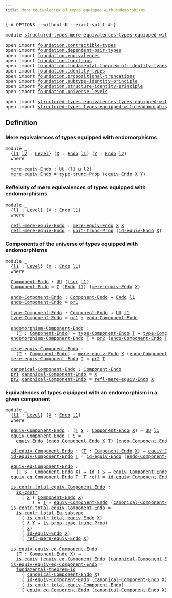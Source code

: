 ```yaml
---
title: Mere equivalences of types equipped with endomorphisms
---
```


<pre class="Agda"><a id="80" class="Symbol">{-#</a> <a id="84" class="Keyword">OPTIONS</a> <a id="92" class="Pragma">--without-K</a> <a id="104" class="Pragma">--exact-split</a> <a id="118" class="Symbol">#-}</a>

<a id="123" class="Keyword">module</a> <a id="130" href="structured-types.mere-equivalences-types-equipped-with-endomorphisms.html" class="Module">structured-types.mere-equivalences-types-equipped-with-endomorphisms</a> <a id="199" class="Keyword">where</a>

<a id="206" class="Keyword">open</a> <a id="211" class="Keyword">import</a> <a id="218" href="foundation.contractible-types.html" class="Module">foundation.contractible-types</a>
<a id="248" class="Keyword">open</a> <a id="253" class="Keyword">import</a> <a id="260" href="foundation.dependent-pair-types.html" class="Module">foundation.dependent-pair-types</a>
<a id="292" class="Keyword">open</a> <a id="297" class="Keyword">import</a> <a id="304" href="foundation.equivalences.html" class="Module">foundation.equivalences</a>
<a id="328" class="Keyword">open</a> <a id="333" class="Keyword">import</a> <a id="340" href="foundation.functions.html" class="Module">foundation.functions</a>
<a id="361" class="Keyword">open</a> <a id="366" class="Keyword">import</a> <a id="373" href="foundation.fundamental-theorem-of-identity-types.html" class="Module">foundation.fundamental-theorem-of-identity-types</a>
<a id="422" class="Keyword">open</a> <a id="427" class="Keyword">import</a> <a id="434" href="foundation.identity-types.html" class="Module">foundation.identity-types</a>
<a id="460" class="Keyword">open</a> <a id="465" class="Keyword">import</a> <a id="472" href="foundation.propositional-truncations.html" class="Module">foundation.propositional-truncations</a>
<a id="509" class="Keyword">open</a> <a id="514" class="Keyword">import</a> <a id="521" href="foundation.subtype-identity-principle.html" class="Module">foundation.subtype-identity-principle</a>
<a id="559" class="Keyword">open</a> <a id="564" class="Keyword">import</a> <a id="571" href="foundation.structure-identity-principle.html" class="Module">foundation.structure-identity-principle</a>
<a id="611" class="Keyword">open</a> <a id="616" class="Keyword">import</a> <a id="623" href="foundation.universe-levels.html" class="Module">foundation.universe-levels</a>

<a id="651" class="Keyword">open</a> <a id="656" class="Keyword">import</a> <a id="663" href="structured-types.equivalences-types-equipped-with-endomorphisms.html" class="Module">structured-types.equivalences-types-equipped-with-endomorphisms</a>
<a id="727" class="Keyword">open</a> <a id="732" class="Keyword">import</a> <a id="739" href="structured-types.types-equipped-with-endomorphisms.html" class="Module">structured-types.types-equipped-with-endomorphisms</a>
</pre>
## Definition

### Mere equivalences of types equipped with endomorphisms

<pre class="Agda"><a id="878" class="Keyword">module</a> <a id="885" href="structured-types.mere-equivalences-types-equipped-with-endomorphisms.html#885" class="Module">_</a>
  <a id="889" class="Symbol">{</a><a id="890" href="structured-types.mere-equivalences-types-equipped-with-endomorphisms.html#890" class="Bound">l1</a> <a id="893" href="structured-types.mere-equivalences-types-equipped-with-endomorphisms.html#893" class="Bound">l2</a> <a id="896" class="Symbol">:</a> <a id="898" href="Agda.Primitive.html#597" class="Postulate">Level</a><a id="903" class="Symbol">}</a> <a id="905" class="Symbol">(</a><a id="906" href="structured-types.mere-equivalences-types-equipped-with-endomorphisms.html#906" class="Bound">X</a> <a id="908" class="Symbol">:</a> <a id="910" href="structured-types.types-equipped-with-endomorphisms.html#454" class="Function">Endo</a> <a id="915" href="structured-types.mere-equivalences-types-equipped-with-endomorphisms.html#890" class="Bound">l1</a><a id="917" class="Symbol">)</a> <a id="919" class="Symbol">(</a><a id="920" href="structured-types.mere-equivalences-types-equipped-with-endomorphisms.html#920" class="Bound">Y</a> <a id="922" class="Symbol">:</a> <a id="924" href="structured-types.types-equipped-with-endomorphisms.html#454" class="Function">Endo</a> <a id="929" href="structured-types.mere-equivalences-types-equipped-with-endomorphisms.html#893" class="Bound">l2</a><a id="931" class="Symbol">)</a>
  <a id="935" class="Keyword">where</a>

  <a id="944" href="structured-types.mere-equivalences-types-equipped-with-endomorphisms.html#944" class="Function">mere-equiv-Endo</a> <a id="960" class="Symbol">:</a> <a id="962" href="foundation-core.universe-levels.html#235" class="Primitive">UU</a> <a id="965" class="Symbol">(</a><a id="966" href="structured-types.mere-equivalences-types-equipped-with-endomorphisms.html#890" class="Bound">l1</a> <a id="969" href="Agda.Primitive.html#810" class="Primitive Operator">⊔</a> <a id="971" href="structured-types.mere-equivalences-types-equipped-with-endomorphisms.html#893" class="Bound">l2</a><a id="973" class="Symbol">)</a>
  <a id="977" href="structured-types.mere-equivalences-types-equipped-with-endomorphisms.html#944" class="Function">mere-equiv-Endo</a> <a id="993" class="Symbol">=</a> <a id="995" href="foundation.propositional-truncations.html#2048" class="Function">type-trunc-Prop</a> <a id="1011" class="Symbol">(</a><a id="1012" href="structured-types.equivalences-types-equipped-with-endomorphisms.html#1104" class="Function">equiv-Endo</a> <a id="1023" href="structured-types.mere-equivalences-types-equipped-with-endomorphisms.html#906" class="Bound">X</a> <a id="1025" href="structured-types.mere-equivalences-types-equipped-with-endomorphisms.html#920" class="Bound">Y</a><a id="1026" class="Symbol">)</a>
</pre>
### Refleivity of mere equivalences of types equipped with endomorphisms

<pre class="Agda"><a id="1115" class="Keyword">module</a> <a id="1122" href="structured-types.mere-equivalences-types-equipped-with-endomorphisms.html#1122" class="Module">_</a>
  <a id="1126" class="Symbol">{</a><a id="1127" href="structured-types.mere-equivalences-types-equipped-with-endomorphisms.html#1127" class="Bound">l1</a> <a id="1130" class="Symbol">:</a> <a id="1132" href="Agda.Primitive.html#597" class="Postulate">Level</a><a id="1137" class="Symbol">}</a> <a id="1139" class="Symbol">(</a><a id="1140" href="structured-types.mere-equivalences-types-equipped-with-endomorphisms.html#1140" class="Bound">X</a> <a id="1142" class="Symbol">:</a> <a id="1144" href="structured-types.types-equipped-with-endomorphisms.html#454" class="Function">Endo</a> <a id="1149" href="structured-types.mere-equivalences-types-equipped-with-endomorphisms.html#1127" class="Bound">l1</a><a id="1151" class="Symbol">)</a>
  <a id="1155" class="Keyword">where</a>
  
  <a id="1166" href="structured-types.mere-equivalences-types-equipped-with-endomorphisms.html#1166" class="Function">refl-mere-equiv-Endo</a> <a id="1187" class="Symbol">:</a> <a id="1189" href="structured-types.mere-equivalences-types-equipped-with-endomorphisms.html#944" class="Function">mere-equiv-Endo</a> <a id="1205" href="structured-types.mere-equivalences-types-equipped-with-endomorphisms.html#1140" class="Bound">X</a> <a id="1207" href="structured-types.mere-equivalences-types-equipped-with-endomorphisms.html#1140" class="Bound">X</a>
  <a id="1211" href="structured-types.mere-equivalences-types-equipped-with-endomorphisms.html#1166" class="Function">refl-mere-equiv-Endo</a> <a id="1232" class="Symbol">=</a> <a id="1234" href="foundation.propositional-truncations.html#2132" class="Function">unit-trunc-Prop</a> <a id="1250" class="Symbol">(</a><a id="1251" href="structured-types.equivalences-types-equipped-with-endomorphisms.html#1859" class="Function">id-equiv-Endo</a> <a id="1265" href="structured-types.mere-equivalences-types-equipped-with-endomorphisms.html#1140" class="Bound">X</a><a id="1266" class="Symbol">)</a>
</pre>
### Components of the universe of types equipped with endomorphisms

<pre class="Agda"><a id="1350" class="Keyword">module</a> <a id="1357" href="structured-types.mere-equivalences-types-equipped-with-endomorphisms.html#1357" class="Module">_</a>
  <a id="1361" class="Symbol">{</a><a id="1362" href="structured-types.mere-equivalences-types-equipped-with-endomorphisms.html#1362" class="Bound">l1</a> <a id="1365" class="Symbol">:</a> <a id="1367" href="Agda.Primitive.html#597" class="Postulate">Level</a><a id="1372" class="Symbol">}</a> <a id="1374" class="Symbol">(</a><a id="1375" href="structured-types.mere-equivalences-types-equipped-with-endomorphisms.html#1375" class="Bound">X</a> <a id="1377" class="Symbol">:</a> <a id="1379" href="structured-types.types-equipped-with-endomorphisms.html#454" class="Function">Endo</a> <a id="1384" href="structured-types.mere-equivalences-types-equipped-with-endomorphisms.html#1362" class="Bound">l1</a><a id="1386" class="Symbol">)</a>
  <a id="1390" class="Keyword">where</a>
  
  <a id="1401" href="structured-types.mere-equivalences-types-equipped-with-endomorphisms.html#1401" class="Function">Component-Endo</a> <a id="1416" class="Symbol">:</a> <a id="1418" href="foundation-core.universe-levels.html#235" class="Primitive">UU</a> <a id="1421" class="Symbol">(</a><a id="1422" href="Agda.Primitive.html#780" class="Primitive">lsuc</a> <a id="1427" href="structured-types.mere-equivalences-types-equipped-with-endomorphisms.html#1362" class="Bound">l1</a><a id="1429" class="Symbol">)</a>
  <a id="1433" href="structured-types.mere-equivalences-types-equipped-with-endomorphisms.html#1401" class="Function">Component-Endo</a> <a id="1448" class="Symbol">=</a> <a id="1450" href="foundation-core.dependent-pair-types.html#515" class="Record">Σ</a> <a id="1452" class="Symbol">(</a><a id="1453" href="structured-types.types-equipped-with-endomorphisms.html#454" class="Function">Endo</a> <a id="1458" href="structured-types.mere-equivalences-types-equipped-with-endomorphisms.html#1362" class="Bound">l1</a><a id="1460" class="Symbol">)</a> <a id="1462" class="Symbol">(</a><a id="1463" href="structured-types.mere-equivalences-types-equipped-with-endomorphisms.html#944" class="Function">mere-equiv-Endo</a> <a id="1479" href="structured-types.mere-equivalences-types-equipped-with-endomorphisms.html#1375" class="Bound">X</a><a id="1480" class="Symbol">)</a>

  <a id="1485" href="structured-types.mere-equivalences-types-equipped-with-endomorphisms.html#1485" class="Function">endo-Component-Endo</a> <a id="1505" class="Symbol">:</a> <a id="1507" href="structured-types.mere-equivalences-types-equipped-with-endomorphisms.html#1401" class="Function">Component-Endo</a> <a id="1522" class="Symbol">→</a> <a id="1524" href="structured-types.types-equipped-with-endomorphisms.html#454" class="Function">Endo</a> <a id="1529" href="structured-types.mere-equivalences-types-equipped-with-endomorphisms.html#1362" class="Bound">l1</a>
  <a id="1534" href="structured-types.mere-equivalences-types-equipped-with-endomorphisms.html#1485" class="Function">endo-Component-Endo</a> <a id="1554" class="Symbol">=</a> <a id="1556" href="foundation-core.dependent-pair-types.html#605" class="Field">pr1</a>

  <a id="1563" href="structured-types.mere-equivalences-types-equipped-with-endomorphisms.html#1563" class="Function">type-Component-Endo</a> <a id="1583" class="Symbol">:</a> <a id="1585" href="structured-types.mere-equivalences-types-equipped-with-endomorphisms.html#1401" class="Function">Component-Endo</a> <a id="1600" class="Symbol">→</a> <a id="1602" href="foundation-core.universe-levels.html#235" class="Primitive">UU</a> <a id="1605" href="structured-types.mere-equivalences-types-equipped-with-endomorphisms.html#1362" class="Bound">l1</a>
  <a id="1610" href="structured-types.mere-equivalences-types-equipped-with-endomorphisms.html#1563" class="Function">type-Component-Endo</a> <a id="1630" class="Symbol">=</a> <a id="1632" href="foundation-core.dependent-pair-types.html#605" class="Field">pr1</a> <a id="1636" href="foundation-core.functions.html#420" class="Function Operator">∘</a> <a id="1638" href="structured-types.mere-equivalences-types-equipped-with-endomorphisms.html#1485" class="Function">endo-Component-Endo</a>

  <a id="1661" href="structured-types.mere-equivalences-types-equipped-with-endomorphisms.html#1661" class="Function">endomorphism-Component-Endo</a> <a id="1689" class="Symbol">:</a>
    <a id="1695" class="Symbol">(</a><a id="1696" href="structured-types.mere-equivalences-types-equipped-with-endomorphisms.html#1696" class="Bound">T</a> <a id="1698" class="Symbol">:</a> <a id="1700" href="structured-types.mere-equivalences-types-equipped-with-endomorphisms.html#1401" class="Function">Component-Endo</a><a id="1714" class="Symbol">)</a> <a id="1716" class="Symbol">→</a> <a id="1718" href="structured-types.mere-equivalences-types-equipped-with-endomorphisms.html#1563" class="Function">type-Component-Endo</a> <a id="1738" href="structured-types.mere-equivalences-types-equipped-with-endomorphisms.html#1696" class="Bound">T</a> <a id="1740" class="Symbol">→</a> <a id="1742" href="structured-types.mere-equivalences-types-equipped-with-endomorphisms.html#1563" class="Function">type-Component-Endo</a> <a id="1762" href="structured-types.mere-equivalences-types-equipped-with-endomorphisms.html#1696" class="Bound">T</a>
  <a id="1766" href="structured-types.mere-equivalences-types-equipped-with-endomorphisms.html#1661" class="Function">endomorphism-Component-Endo</a> <a id="1794" href="structured-types.mere-equivalences-types-equipped-with-endomorphisms.html#1794" class="Bound">T</a> <a id="1796" class="Symbol">=</a> <a id="1798" href="foundation-core.dependent-pair-types.html#617" class="Field">pr2</a> <a id="1802" class="Symbol">(</a><a id="1803" href="structured-types.mere-equivalences-types-equipped-with-endomorphisms.html#1485" class="Function">endo-Component-Endo</a> <a id="1823" href="structured-types.mere-equivalences-types-equipped-with-endomorphisms.html#1794" class="Bound">T</a><a id="1824" class="Symbol">)</a>

  <a id="1829" href="structured-types.mere-equivalences-types-equipped-with-endomorphisms.html#1829" class="Function">mere-equiv-Component-Endo</a> <a id="1855" class="Symbol">:</a>
    <a id="1861" class="Symbol">(</a><a id="1862" href="structured-types.mere-equivalences-types-equipped-with-endomorphisms.html#1862" class="Bound">T</a> <a id="1864" class="Symbol">:</a> <a id="1866" href="structured-types.mere-equivalences-types-equipped-with-endomorphisms.html#1401" class="Function">Component-Endo</a><a id="1880" class="Symbol">)</a> <a id="1882" class="Symbol">→</a> <a id="1884" href="structured-types.mere-equivalences-types-equipped-with-endomorphisms.html#944" class="Function">mere-equiv-Endo</a> <a id="1900" href="structured-types.mere-equivalences-types-equipped-with-endomorphisms.html#1375" class="Bound">X</a> <a id="1902" class="Symbol">(</a><a id="1903" href="structured-types.mere-equivalences-types-equipped-with-endomorphisms.html#1485" class="Function">endo-Component-Endo</a> <a id="1923" href="structured-types.mere-equivalences-types-equipped-with-endomorphisms.html#1862" class="Bound">T</a><a id="1924" class="Symbol">)</a>
  <a id="1928" href="structured-types.mere-equivalences-types-equipped-with-endomorphisms.html#1829" class="Function">mere-equiv-Component-Endo</a> <a id="1954" href="structured-types.mere-equivalences-types-equipped-with-endomorphisms.html#1954" class="Bound">T</a> <a id="1956" class="Symbol">=</a> <a id="1958" href="foundation-core.dependent-pair-types.html#617" class="Field">pr2</a> <a id="1962" href="structured-types.mere-equivalences-types-equipped-with-endomorphisms.html#1954" class="Bound">T</a>

  <a id="1967" href="structured-types.mere-equivalences-types-equipped-with-endomorphisms.html#1967" class="Function">canonical-Component-Endo</a> <a id="1992" class="Symbol">:</a> <a id="1994" href="structured-types.mere-equivalences-types-equipped-with-endomorphisms.html#1401" class="Function">Component-Endo</a>
  <a id="2011" href="foundation-core.dependent-pair-types.html#605" class="Field">pr1</a> <a id="2015" href="structured-types.mere-equivalences-types-equipped-with-endomorphisms.html#1967" class="Function">canonical-Component-Endo</a> <a id="2040" class="Symbol">=</a> <a id="2042" href="structured-types.mere-equivalences-types-equipped-with-endomorphisms.html#1375" class="Bound">X</a>
  <a id="2046" href="foundation-core.dependent-pair-types.html#617" class="Field">pr2</a> <a id="2050" href="structured-types.mere-equivalences-types-equipped-with-endomorphisms.html#1967" class="Function">canonical-Component-Endo</a> <a id="2075" class="Symbol">=</a> <a id="2077" href="structured-types.mere-equivalences-types-equipped-with-endomorphisms.html#1166" class="Function">refl-mere-equiv-Endo</a> <a id="2098" href="structured-types.mere-equivalences-types-equipped-with-endomorphisms.html#1375" class="Bound">X</a>
</pre>
### Equivalences of types equipped with an endomorphism in a given component

<pre class="Agda"><a id="2191" class="Keyword">module</a> <a id="2198" href="structured-types.mere-equivalences-types-equipped-with-endomorphisms.html#2198" class="Module">_</a>
  <a id="2202" class="Symbol">{</a><a id="2203" href="structured-types.mere-equivalences-types-equipped-with-endomorphisms.html#2203" class="Bound">l1</a> <a id="2206" class="Symbol">:</a> <a id="2208" href="Agda.Primitive.html#597" class="Postulate">Level</a><a id="2213" class="Symbol">}</a> <a id="2215" class="Symbol">(</a><a id="2216" href="structured-types.mere-equivalences-types-equipped-with-endomorphisms.html#2216" class="Bound">X</a> <a id="2218" class="Symbol">:</a> <a id="2220" href="structured-types.types-equipped-with-endomorphisms.html#454" class="Function">Endo</a> <a id="2225" href="structured-types.mere-equivalences-types-equipped-with-endomorphisms.html#2203" class="Bound">l1</a><a id="2227" class="Symbol">)</a>
  <a id="2231" class="Keyword">where</a>

  <a id="2240" href="structured-types.mere-equivalences-types-equipped-with-endomorphisms.html#2240" class="Function">equiv-Component-Endo</a> <a id="2261" class="Symbol">:</a> <a id="2263" class="Symbol">(</a><a id="2264" href="structured-types.mere-equivalences-types-equipped-with-endomorphisms.html#2264" class="Bound">T</a> <a id="2266" href="structured-types.mere-equivalences-types-equipped-with-endomorphisms.html#2266" class="Bound">S</a> <a id="2268" class="Symbol">:</a> <a id="2270" href="structured-types.mere-equivalences-types-equipped-with-endomorphisms.html#1401" class="Function">Component-Endo</a> <a id="2285" href="structured-types.mere-equivalences-types-equipped-with-endomorphisms.html#2216" class="Bound">X</a><a id="2286" class="Symbol">)</a> <a id="2288" class="Symbol">→</a> <a id="2290" href="foundation-core.universe-levels.html#235" class="Primitive">UU</a> <a id="2293" href="structured-types.mere-equivalences-types-equipped-with-endomorphisms.html#2203" class="Bound">l1</a>
  <a id="2298" href="structured-types.mere-equivalences-types-equipped-with-endomorphisms.html#2240" class="Function">equiv-Component-Endo</a> <a id="2319" href="structured-types.mere-equivalences-types-equipped-with-endomorphisms.html#2319" class="Bound">T</a> <a id="2321" href="structured-types.mere-equivalences-types-equipped-with-endomorphisms.html#2321" class="Bound">S</a> <a id="2323" class="Symbol">=</a>
    <a id="2329" href="structured-types.equivalences-types-equipped-with-endomorphisms.html#1104" class="Function">equiv-Endo</a> <a id="2340" class="Symbol">(</a><a id="2341" href="structured-types.mere-equivalences-types-equipped-with-endomorphisms.html#1485" class="Function">endo-Component-Endo</a> <a id="2361" href="structured-types.mere-equivalences-types-equipped-with-endomorphisms.html#2216" class="Bound">X</a> <a id="2363" href="structured-types.mere-equivalences-types-equipped-with-endomorphisms.html#2319" class="Bound">T</a><a id="2364" class="Symbol">)</a> <a id="2366" class="Symbol">(</a><a id="2367" href="structured-types.mere-equivalences-types-equipped-with-endomorphisms.html#1485" class="Function">endo-Component-Endo</a> <a id="2387" href="structured-types.mere-equivalences-types-equipped-with-endomorphisms.html#2216" class="Bound">X</a> <a id="2389" href="structured-types.mere-equivalences-types-equipped-with-endomorphisms.html#2321" class="Bound">S</a><a id="2390" class="Symbol">)</a>

  <a id="2395" href="structured-types.mere-equivalences-types-equipped-with-endomorphisms.html#2395" class="Function">id-equiv-Component-Endo</a> <a id="2419" class="Symbol">:</a> <a id="2421" class="Symbol">(</a><a id="2422" href="structured-types.mere-equivalences-types-equipped-with-endomorphisms.html#2422" class="Bound">T</a> <a id="2424" class="Symbol">:</a> <a id="2426" href="structured-types.mere-equivalences-types-equipped-with-endomorphisms.html#1401" class="Function">Component-Endo</a> <a id="2441" href="structured-types.mere-equivalences-types-equipped-with-endomorphisms.html#2216" class="Bound">X</a><a id="2442" class="Symbol">)</a> <a id="2444" class="Symbol">→</a> <a id="2446" href="structured-types.mere-equivalences-types-equipped-with-endomorphisms.html#2240" class="Function">equiv-Component-Endo</a> <a id="2467" href="structured-types.mere-equivalences-types-equipped-with-endomorphisms.html#2422" class="Bound">T</a> <a id="2469" href="structured-types.mere-equivalences-types-equipped-with-endomorphisms.html#2422" class="Bound">T</a>
  <a id="2473" href="structured-types.mere-equivalences-types-equipped-with-endomorphisms.html#2395" class="Function">id-equiv-Component-Endo</a> <a id="2497" href="structured-types.mere-equivalences-types-equipped-with-endomorphisms.html#2497" class="Bound">T</a> <a id="2499" class="Symbol">=</a> <a id="2501" href="structured-types.equivalences-types-equipped-with-endomorphisms.html#1859" class="Function">id-equiv-Endo</a> <a id="2515" class="Symbol">(</a><a id="2516" href="structured-types.mere-equivalences-types-equipped-with-endomorphisms.html#1485" class="Function">endo-Component-Endo</a> <a id="2536" href="structured-types.mere-equivalences-types-equipped-with-endomorphisms.html#2216" class="Bound">X</a> <a id="2538" href="structured-types.mere-equivalences-types-equipped-with-endomorphisms.html#2497" class="Bound">T</a><a id="2539" class="Symbol">)</a>

  <a id="2544" href="structured-types.mere-equivalences-types-equipped-with-endomorphisms.html#2544" class="Function">equiv-eq-Component-Endo</a> <a id="2568" class="Symbol">:</a>
    <a id="2574" class="Symbol">(</a><a id="2575" href="structured-types.mere-equivalences-types-equipped-with-endomorphisms.html#2575" class="Bound">T</a> <a id="2577" href="structured-types.mere-equivalences-types-equipped-with-endomorphisms.html#2577" class="Bound">S</a> <a id="2579" class="Symbol">:</a> <a id="2581" href="structured-types.mere-equivalences-types-equipped-with-endomorphisms.html#1401" class="Function">Component-Endo</a> <a id="2596" href="structured-types.mere-equivalences-types-equipped-with-endomorphisms.html#2216" class="Bound">X</a><a id="2597" class="Symbol">)</a> <a id="2599" class="Symbol">→</a> <a id="2601" href="foundation-core.identity-types.html#1767" class="Datatype">Id</a> <a id="2604" href="structured-types.mere-equivalences-types-equipped-with-endomorphisms.html#2575" class="Bound">T</a> <a id="2606" href="structured-types.mere-equivalences-types-equipped-with-endomorphisms.html#2577" class="Bound">S</a> <a id="2608" class="Symbol">→</a> <a id="2610" href="structured-types.mere-equivalences-types-equipped-with-endomorphisms.html#2240" class="Function">equiv-Component-Endo</a> <a id="2631" href="structured-types.mere-equivalences-types-equipped-with-endomorphisms.html#2575" class="Bound">T</a> <a id="2633" href="structured-types.mere-equivalences-types-equipped-with-endomorphisms.html#2577" class="Bound">S</a>
  <a id="2637" href="structured-types.mere-equivalences-types-equipped-with-endomorphisms.html#2544" class="Function">equiv-eq-Component-Endo</a> <a id="2661" href="structured-types.mere-equivalences-types-equipped-with-endomorphisms.html#2661" class="Bound">T</a> <a id="2663" class="DottedPattern Symbol">.</a><a id="2664" href="structured-types.mere-equivalences-types-equipped-with-endomorphisms.html#2661" class="DottedPattern Bound">T</a> <a id="2666" href="foundation-core.identity-types.html#1820" class="InductiveConstructor">refl</a> <a id="2671" class="Symbol">=</a> <a id="2673" href="structured-types.mere-equivalences-types-equipped-with-endomorphisms.html#2395" class="Function">id-equiv-Component-Endo</a> <a id="2697" href="structured-types.mere-equivalences-types-equipped-with-endomorphisms.html#2661" class="Bound">T</a>
  
  <a id="2704" href="structured-types.mere-equivalences-types-equipped-with-endomorphisms.html#2704" class="Function">is-contr-total-equiv-Component-Endo</a> <a id="2740" class="Symbol">:</a>
    <a id="2746" href="foundation-core.contractible-types.html#1006" class="Function">is-contr</a>
      <a id="2761" class="Symbol">(</a> <a id="2763" href="foundation-core.dependent-pair-types.html#515" class="Record">Σ</a> <a id="2765" class="Symbol">(</a> <a id="2767" href="structured-types.mere-equivalences-types-equipped-with-endomorphisms.html#1401" class="Function">Component-Endo</a> <a id="2782" href="structured-types.mere-equivalences-types-equipped-with-endomorphisms.html#2216" class="Bound">X</a><a id="2783" class="Symbol">)</a>
          <a id="2795" class="Symbol">(</a> <a id="2797" class="Symbol">λ</a> <a id="2799" href="structured-types.mere-equivalences-types-equipped-with-endomorphisms.html#2799" class="Bound">T</a> <a id="2801" class="Symbol">→</a> <a id="2803" href="structured-types.mere-equivalences-types-equipped-with-endomorphisms.html#2240" class="Function">equiv-Component-Endo</a> <a id="2824" class="Symbol">(</a><a id="2825" href="structured-types.mere-equivalences-types-equipped-with-endomorphisms.html#1967" class="Function">canonical-Component-Endo</a> <a id="2850" href="structured-types.mere-equivalences-types-equipped-with-endomorphisms.html#2216" class="Bound">X</a><a id="2851" class="Symbol">)</a> <a id="2853" href="structured-types.mere-equivalences-types-equipped-with-endomorphisms.html#2799" class="Bound">T</a><a id="2854" class="Symbol">))</a>
  <a id="2859" href="structured-types.mere-equivalences-types-equipped-with-endomorphisms.html#2704" class="Function">is-contr-total-equiv-Component-Endo</a> <a id="2895" class="Symbol">=</a>
    <a id="2901" href="foundation-core.subtype-identity-principle.html#1586" class="Function">is-contr-total-Eq-subtype</a>
      <a id="2933" class="Symbol">(</a> <a id="2935" href="structured-types.equivalences-types-equipped-with-endomorphisms.html#6171" class="Function">is-contr-total-equiv-Endo</a> <a id="2961" href="structured-types.mere-equivalences-types-equipped-with-endomorphisms.html#2216" class="Bound">X</a><a id="2962" class="Symbol">)</a>
      <a id="2970" class="Symbol">(</a> <a id="2972" class="Symbol">λ</a> <a id="2974" href="structured-types.mere-equivalences-types-equipped-with-endomorphisms.html#2974" class="Bound">Y</a> <a id="2976" class="Symbol">→</a> <a id="2978" href="foundation.propositional-truncations.html#2227" class="Function">is-prop-type-trunc-Prop</a><a id="3001" class="Symbol">)</a>
      <a id="3009" class="Symbol">(</a> <a id="3011" href="structured-types.mere-equivalences-types-equipped-with-endomorphisms.html#2216" class="Bound">X</a><a id="3012" class="Symbol">)</a>
      <a id="3020" class="Symbol">(</a> <a id="3022" href="structured-types.equivalences-types-equipped-with-endomorphisms.html#1859" class="Function">id-equiv-Endo</a> <a id="3036" href="structured-types.mere-equivalences-types-equipped-with-endomorphisms.html#2216" class="Bound">X</a><a id="3037" class="Symbol">)</a>
      <a id="3045" class="Symbol">(</a> <a id="3047" href="structured-types.mere-equivalences-types-equipped-with-endomorphisms.html#1166" class="Function">refl-mere-equiv-Endo</a> <a id="3068" href="structured-types.mere-equivalences-types-equipped-with-endomorphisms.html#2216" class="Bound">X</a><a id="3069" class="Symbol">)</a>

  <a id="3074" href="structured-types.mere-equivalences-types-equipped-with-endomorphisms.html#3074" class="Function">is-equiv-equiv-eq-Component-Endo</a> <a id="3107" class="Symbol">:</a>
    <a id="3113" class="Symbol">(</a><a id="3114" href="structured-types.mere-equivalences-types-equipped-with-endomorphisms.html#3114" class="Bound">T</a> <a id="3116" class="Symbol">:</a> <a id="3118" href="structured-types.mere-equivalences-types-equipped-with-endomorphisms.html#1401" class="Function">Component-Endo</a> <a id="3133" href="structured-types.mere-equivalences-types-equipped-with-endomorphisms.html#2216" class="Bound">X</a><a id="3134" class="Symbol">)</a> <a id="3136" class="Symbol">→</a>
    <a id="3142" href="foundation-core.equivalences.html#1556" class="Function">is-equiv</a> <a id="3151" class="Symbol">(</a><a id="3152" href="structured-types.mere-equivalences-types-equipped-with-endomorphisms.html#2544" class="Function">equiv-eq-Component-Endo</a> <a id="3176" class="Symbol">(</a><a id="3177" href="structured-types.mere-equivalences-types-equipped-with-endomorphisms.html#1967" class="Function">canonical-Component-Endo</a> <a id="3202" href="structured-types.mere-equivalences-types-equipped-with-endomorphisms.html#2216" class="Bound">X</a><a id="3203" class="Symbol">)</a> <a id="3205" href="structured-types.mere-equivalences-types-equipped-with-endomorphisms.html#3114" class="Bound">T</a><a id="3206" class="Symbol">)</a>
  <a id="3210" href="structured-types.mere-equivalences-types-equipped-with-endomorphisms.html#3074" class="Function">is-equiv-equiv-eq-Component-Endo</a> <a id="3243" class="Symbol">=</a>
    <a id="3249" href="foundation-core.fundamental-theorem-of-identity-types.html#1904" class="Function">fundamental-theorem-id</a>
      <a id="3278" class="Symbol">(</a> <a id="3280" href="structured-types.mere-equivalences-types-equipped-with-endomorphisms.html#1967" class="Function">canonical-Component-Endo</a> <a id="3305" href="structured-types.mere-equivalences-types-equipped-with-endomorphisms.html#2216" class="Bound">X</a><a id="3306" class="Symbol">)</a>
      <a id="3314" class="Symbol">(</a> <a id="3316" href="structured-types.mere-equivalences-types-equipped-with-endomorphisms.html#2395" class="Function">id-equiv-Component-Endo</a> <a id="3340" class="Symbol">(</a><a id="3341" href="structured-types.mere-equivalences-types-equipped-with-endomorphisms.html#1967" class="Function">canonical-Component-Endo</a> <a id="3366" href="structured-types.mere-equivalences-types-equipped-with-endomorphisms.html#2216" class="Bound">X</a><a id="3367" class="Symbol">))</a>
      <a id="3376" class="Symbol">(</a> <a id="3378" href="structured-types.mere-equivalences-types-equipped-with-endomorphisms.html#2704" class="Function">is-contr-total-equiv-Component-Endo</a><a id="3413" class="Symbol">)</a>
      <a id="3421" class="Symbol">(</a> <a id="3423" href="structured-types.mere-equivalences-types-equipped-with-endomorphisms.html#2544" class="Function">equiv-eq-Component-Endo</a> <a id="3447" class="Symbol">(</a><a id="3448" href="structured-types.mere-equivalences-types-equipped-with-endomorphisms.html#1967" class="Function">canonical-Component-Endo</a> <a id="3473" href="structured-types.mere-equivalences-types-equipped-with-endomorphisms.html#2216" class="Bound">X</a><a id="3474" class="Symbol">))</a>
</pre>

